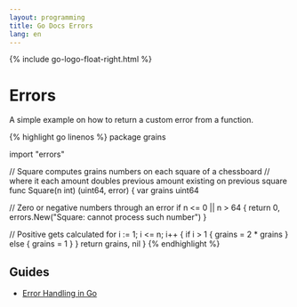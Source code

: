 ```yaml
---
layout: programming
title: Go Docs Errors
lang: en
---
```

{% include go-logo-float-right.html %}

# Errors

A simple example on how to return a custom error from a function.

{% highlight go linenos %}
package grains

import "errors"

// Square computes grains numbers on each square of a chessboard
// where it each amount doubles previous amount existing on previous square
func Square(n int) (uint64, error) {
  var grains uint64
	
  // Zero or negative numbers through an error
  if n <= 0 || n > 64 {
    return 0, errors.New("Square: cannot process such number")
  }

  // Positive gets calculated
  for i := 1; i <= n; i++ {
    if i > 1 {
      grains = 2 * grains
    } else {
      grains = 1
    }
  }
  return grains, nil
}
{% endhighlight %}

## Guides
<ul>
    <li><a href="https://medium.com/gett-engineering/error-handling-in-go-53b8a7112d04">Error Handling in Go</a></li>
</ul>

